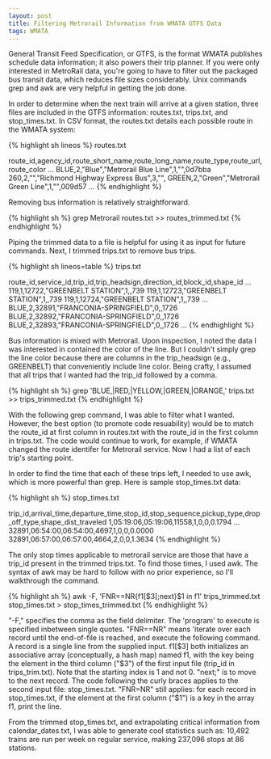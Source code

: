 ```yaml
---
layout: post
title: Filtering Metrorail Information from WMATA GTFS Data
tags: WMATA
---
```


General Transit Feed Specification, or GTFS, is the format WMATA publishes schedule data information; it also powers their trip planner. If you were only interested in MetroRail data, you're going to have to filter out the packaged bus transit data, which reduces file sizes considerably. Unix commands grep and awk are very helpful in getting the job done.

In order to determine when the next train will arrive at a given station, three files are included in the GTFS information: routes.txt, trips.txt, and stop_times.txt. In CSV format, the routes.txt details each possible route in the WMATA system:

{% highlight sh lineos %}
routes.txt

route_id,agency_id,route_short_name,route_long_name,route_type,route_url,route_color
...
BLUE,2,"Blue","Metrorail Blue Line",1,"",0d7bba
260,2,"","Richmond Highway Express Bus",3,"",
GREEN,2,"Green","Metrorail Green Line",1,"",009d57
...
{% endhighlight %}

Removing bus information is relatively straightforward.

{% highlight sh %}
grep Metrorail routes.txt >> routes_trimmed.txt
{% endhighlight %}

Piping the trimmed data to a file is helpful for using it as input for future commands. Next, I trimmed trips.txt to remove bus trips.

{% highlight sh lineos=table %}
trips.txt

route_id,service_id,trip_id,trip_headsign,direction_id,block_id,shape_id
...
119,1,12722,"GREENBELT STATION",1,,739
119,1,12723,"GREENBELT STATION",1,,739
119,1,12724,"GREENBELT STATION",1,,739
...
BLUE,2,32891,"FRANCONIA-SPRINGFIELD",0,,1726
BLUE,2,32892,"FRANCONIA-SPRINGFIELD",0,,1726
BLUE,2,32893,"FRANCONIA-SPRINGFIELD",0,,1726
...
{% endhighlight %}

Bus information is mixed with Metrorail. Upon inspection, I noted the data I was interested in contained the color of the line. But I couldn't simply grep the line color because there are columns in the trip_headsign (e.g., GREENBELT) that conveniently include line color. Being crafty, I assumed that all trips that I wanted had the trip_id followed by a comma.

{% highlight sh %}
grep 'BLUE,\|RED,\|YELLOW,\|GREEN,\|ORANGE,' trips.txt >> trips_trimmed.txt
{% endhighlight %}

With the following grep command, I was able to filter what I wanted. However, the best option (to promote code resuability) would be to match the route_id at first column in routes.txt with the route_id in the first column in trips.txt. The code would continue to work, for example, if WMATA changed the route identifer for Metrorail service. Now I had a list of each trip's starting point.

In order to find the time that each of these trips left, I needed to use awk, which is more powerful than grep. Here is sample stop_times.txt data:

{% highlight sh %}
stop_times.txt

trip_id,arrival_time,departure_time,stop_id,stop_sequence,pickup_type,drop_off_type,shape_dist_traveled
1,05:19:06,05:19:06,11558,1,0,0,0.1794
...
32891,06:54:00,06:54:00,4697,1,0,0,0.0000
32891,06:57:00,06:57:00,4664,2,0,0,1.3634
{% endhighlight %}

The only stop times applicable to metrorail service are those that have a trip_id present in the trimmed trips.txt. To find those times, I used awk. The syntax of awk may be hard to follow with no prior experience, so I'll walkthrough the command.  

{% highlight sh %}
awk -F, 'FNR==NR{f1[$3];next}$1 in f1' trips_trimmed.txt stop_times.txt > stop_times_trimmed.txt
{% endhighlight %}

"-F," specifies the comma as the field delimiter. The 'program' to execute is specified inbetween single quotes. "FNR==NR" means 'iterate over each record until the end-of-file is reached, and execute the following command. A record is a single line from the supplied input. f1[$3] both initializes an associative array (conceptually, a hash map) named f1, with the key being the element in the third column ("$3") of the first input file (trip_id in trips_trim.txt). Note that the starting index is 1 and not 0. "next;" is to move to the next record. The code following the curly braces applies to the second input file: stop_times.txt. "FNR=NR" still applies: for each record in stop_times.txt, if the element at the first column ("$1") is a key in the array f1, print the line.

From the trimmed stop_times.txt, and extrapolating critical information from calendar_dates.txt, I was able to generate cool statistics such as: 10,492 trains are run per week on regular service, making 237,096 stops at 86 stations.